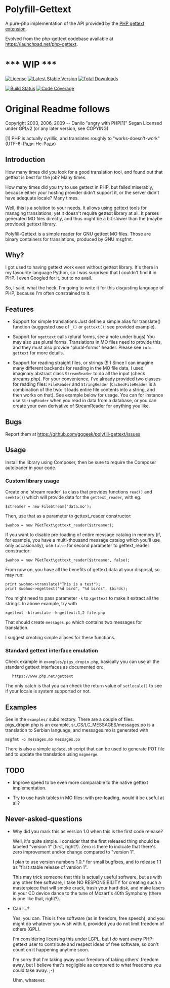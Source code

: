 # Polyfill-Gettext

A pure-php implementation of the API provided by the [PHP gettext extension](https://www.php.net/manual/en/book.gettext.php).

Evolved from the php-gettext codebase available at https://launchpad.net/php-gettext.

# *** WIP ***

[![License](https://poser.pugx.org/gggeek/polyfill-gettext/license)](https://packagist.org/packages/gggeek/polyfill-gettext)
[![Latest Stable Version](https://poser.pugx.org/gggeek/polyfill-gettext/v/stable)](https://packagist.org/packages/gggeek/polyfill-gettext)
[![Total Downloads](https://poser.pugx.org/gggeek/polyfill-gettext/downloads)](https://packagist.org/packages/gggeek/polyfill-gettext)

[![Build Status](https://github.com/gggeek/polyfill-gettext/actions/workflows/ci.yaml/badge.svg)](https://github.com/gggeek/polyfill-gettext/actions/workflows/ci.yaml)
[![Code Coverage](https://codecov.io/gh/gggeek/polyfill-gettext/branch/master/graph/badge.svg)](https://app.codecov.io/gh/gggeek/phpxmlrpc)

# Original Readme follows

Copyright 2003, 2006, 2009 -- Danilo "angry with PHP[1]" Segan
Licensed under GPLv2 (or any later version, see COPYING)

[1] PHP is actually cyrillic, and translates roughly to
"works-doesn't-work" (UTF-8: Ради-Не-Ради)

## Introduction

How many times did you look for a good translation tool, and
found out that gettext is best for the job? Many times.

How many times did you try to use gettext in PHP, but failed
miserably, because either your hosting provider didn't support
it, or the server didn't have adequate locale? Many times.

Well, this is a solution to your needs. It allows using gettext
tools for managing translations, yet it doesn't require gettext
library at all. It parses generated MO files directly, and thus
might be a bit slower than the (maybe provided) gettext library.

Polyfill-Gettext is a simple reader for GNU gettext MO files. Those
are binary containers for translations, produced by GNU msgfmt.

## Why?

I got used to having gettext work even without gettext
library. It's there in my favourite language Python, so I was
surprised that I couldn't find it in PHP. I even Googled for it,
but to no avail.

So, I said, what the heck, I'm going to write it for this
disgusting language of PHP, because I'm often constrained to it.

## Features

* Support for simple translations
  Just define a simple alias for translate() function (suggested
  use of `_()` or `gettext()`; see provided example).

* Support for `ngettext` calls (plural forms, see a note under bugs)
  You may also use plural forms. Translations in MO files need to
  provide this, and they must also provide "plural-forms" header.
  Please see `info gettext` for more details.

* Support for reading straight files, or strings (!!!)
  Since I can imagine many different backends for reading in the MO
  file data, I used imaginary abstract class `StreamReader` to do all
  the input (check streams.php). For your convenience, I've already
  provided two classes for reading files: `FileReader` and
  `StringReader` (`CachedFileReader` is a combination of the two: it
  loads entire file contents into a string, and then works on that).
  See example below for usage. You can for instance use `StringReader`
  when you read in data from a database, or you can create your own
  derivative of StreamReader for anything you like.

## Bugs

Report them at https://github.com/gggeek/polyfill-gettext/issues

## Usage

Install the library using Composer, then be sure to require the Composer autoloader in your code.

### Custom library usage

Create one 'stream reader' (a class that provides functions
`read()` and `seekto()`) which will
provide data for the `gettext_reader`, with eg.

    $streamer = new FileStream('data.mo');

Then, use that as a parameter to gettext_reader constructor:

    $wohoo = new PGetText\gettext_reader($streamer);

If you want to disable pre-loading of entire message catalog in
memory (if, for example, you have a multi-thousand message catalog
which you'll use only occasionally), use `false` for second
parameter to gettext_reader constructor:

    $wohoo = new PGetText\gettext_reader($streamer, false);

From now on, you have all the benefits of gettext data at your
disposal, so may run:

    print $wohoo->translate("This is a test");
    print $wohoo->ngettext("%d bird", "%d birds", $birds);

You might need to pass parameter `-k` to `xgettext` to make it
extract all the strings. In above example, try with

    xgettext -ktranslate -kngettext:1,2 file.php

That should create `messages.po` which contains two messages for
translation.

I suggest creating simple aliases for these functions.

### Standard gettext interface emulation

Check example in `examples/pigs_dropin.php`, basically you can use all the standard gettext interfaces as
documented on:

       https://www.php.net/gettext

The only catch is that you can check the return value of `setlocale()`
to see if your locale is system supported or not.


## Examples

See in the `examples/` subdirectory. There are a couple of files.
pigs_dropin.php is an example, sr_CS/LC_MESSAGES/messages.po is a translation to Serbian
language, and messages.mo is generated with

    msgfmt -o messages.mo messages.po

There is also a simple `update.sh` script that can be used to generate
POT file and to update the translation using `msgmerge`.

## TODO

* Improve speed to be even more comparable to the native gettext
implementation.

* Try to use hash tables in MO files: with pre-loading, would it
be useful at all?

## Never-asked-questions

* Why did you mark this as version 1.0 when this is the first code
  release?

  Well, it's quite simple. I consider that the first released thing
  should be labeled "version 1" (first, right?). Zero is there to
  indicate that there's zero improvement and/or change compared to
  "version 1".

  I plan to use version numbers 1.0.* for small bugfixes, and to
  release 1.1 as "first stable release of version 1".

  This may trick someone that this is actually useful software, but
  as with any other free software, I take NO RESPONSIBILITY for
  creating such a masterpiece that will smoke crack, trash your
  hard disk, and make lasers in your CD device dance to the tune of
  Mozart's 40th Symphony (there is one like that, right?).

* Can I...?

  Yes, you can. This is free software (as in freedom, free speech),
  and you might do whatever you wish with it, provided you do not
  limit freedom of others (GPL).

  I'm considering licensing this under LGPL, but I *do* want
  *every* PHP-gettext user to contribute and respect ideas of free
  software, so don't count on it happening anytime soon.

  I'm sorry that I'm taking away your freedom of taking others'
  freedom away, but I believe that's negligible as compared to what
  freedoms you could take away. ;-)

  Uhm, whatever.
